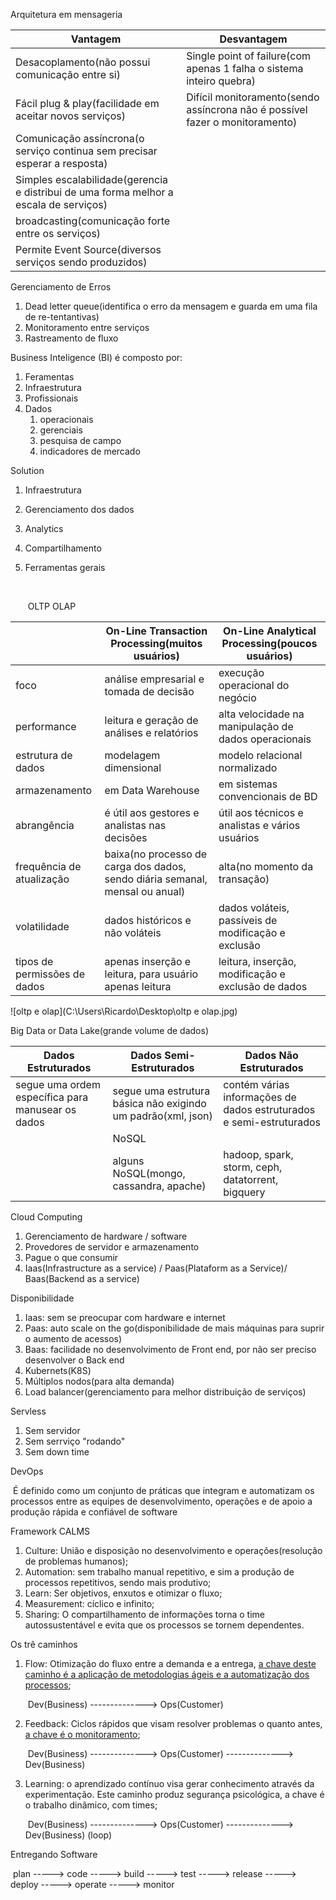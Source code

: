 Arquitetura em mensageria

| Vantagem                                                     | Desvantagem                                                  |
| ------------------------------------------------------------ | ------------------------------------------------------------ |
| Desacoplamento(não possui comunicação entre si)              | Single point of failure(com apenas 1 falha o sistema inteiro quebra) |
| Fácil plug & play(facilidade em aceitar novos serviços)      | Difícil monitoramento(sendo assíncrona não é possível fazer o monitoramento) |
| Comunicação assíncrona(o serviço continua sem precisar esperar a resposta) |                                                              |
| Simples escalabilidade(gerencia e distribui de uma forma melhor a escala de serviços) |                                                              |
| broadcasting(comunicação forte entre os serviços)            |                                                              |
| Permite Event Source(diversos serviços sendo produzidos)     |                                                              |



Gerenciamento de Erros

1. Dead letter queue(identifica o erro da mensagem e guarda em uma fila de re-tentantivas)
2. Monitoramento entre serviços
3. Rastreamento de fluxo



Business Inteligence (BI) é composto por:

1. Feramentas
2. Infraestrutura
3. Profissionais
4. Dados
   1. operacionais
   2. gerenciais
   3. pesquisa de campo
   4. indicadores de mercado

Solution

1. Infraestrutura

2. Gerenciamento dos dados

3. Analytics

4. Compartilhamento

5. Ferramentas gerais

   ​		

   

   ​															OLTP														OLAP

|                              | On-Line Transaction Processing(muitos usuários)              | On-Line Analytical Processing(poucos usuários)       |
| ---------------------------- | ------------------------------------------------------------ | ---------------------------------------------------- |
| foco                         | análise empresarial e tomada de decisão                      | execução operacional do negócio                      |
| performance                  | leitura e geração de análises e relatórios                   | alta velocidade na manipulação de dados operacionais |
| estrutura de dados           | modelagem dimensional                                        | modelo relacional normalizado                        |
| armazenamento                | em Data Warehouse                                            | em sistemas convencionais de BD                      |
| abrangência                  | é útil aos gestores e analistas nas decisões                 | útil aos técnicos e analistas e vários usuários      |
| frequência de atualização    | baixa(no processo de carga dos dados, sendo diária semanal, mensal ou anual) | alta(no momento da transação)                        |
| volatilidade                 | dados históricos e não voláteis                              | dados voláteis,  passíveis de modificação e exclusão |
| tipos de permissões de dados | apenas inserção e leitura, para usuário apenas leitura       | leitura, inserção, modificação e exclusão de dados   |

![oltp e olap](C:\Users\Ricardo\Desktop\oltp e olap.jpg)



Big Data or Data Lake(grande volume de dados)

| Dados Estruturados                                | Dados Semi-Estruturados                                      | Dados Não Estruturados                                       |
| ------------------------------------------------- | ------------------------------------------------------------ | ------------------------------------------------------------ |
| segue uma ordem específica para manusear os dados | segue uma estrutura básica não exigindo um padrão(xml, json) | contém várias informações de dados estruturados e semi-estruturados |
|                                                   | NoSQL                                                        |                                                              |
|                                                   | alguns NoSQL(mongo, cassandra, apache)                       | hadoop, spark, storm, ceph, datatorrent, bigquery            |



Cloud Computing

1. Gerenciamento de hardware / software
2. Provedores de servidor e armazenamento
3. Pague o que consumir
4. Iaas(Infrastructure as a service) / Paas(Plataform as a Service)/ Baas(Backend as a service)



Disponibilidade

1. Iaas: sem se preocupar com  hardware e internet
2. Paas: auto scale on the go(disponibilidade de mais máquinas para suprir o aumento de acessos)
3. Baas: facilidade no desenvolvimento de Front end, por não ser preciso desenvolver o Back end
4. Kubernets(K8S)
5. Múltiplos nodos(para alta demanda)
6. Load balancer(gerenciamento para melhor distribuição de serviços)



Servless

1. Sem servidor
2. Sem serrviço "rodando"
3. Sem down time



DevOps

​	É definido como um conjunto de práticas que integram e automatizam os processos entre as equipes de desenvolvimento, operações e de apoio a produção rápida e confiável de software

Framework CALMS

1. Culture: União e disposição no desenvolvimento e operações(resolução de problemas humanos);
2. Automation: sem trabalho manual repetitivo, e sim a produção de processos repetitivos, sendo mais produtivo;
3. Learn: Ser objetivos, enxutos e otimizar o fluxo;
4. Measurement: cíclico e infinito;
5. Sharing: O compartilhamento de informações torna o time autossustentável e evita que os processos se tornem dependentes.

Os trê caminhos

1. Flow: Otimização do fluxo entre a demanda e a entrega, <u>a chave deste caminho é a aplicação de metodologias ágeis e a automatização dos processos</u>; 

   ​					Dev(Business)  -------------->    Ops(Customer)

2. Feedback: Ciclos rápidos que visam resolver problemas o quanto antes, <u>a chave é o monitoramento</u>; 

   ​					Dev(Business)  -------------->    Ops(Customer) --------------> Dev(Business)

3. Learning: o aprendizado contínuo visa gerar conhecimento através da experimentação. Este caminho produz segurança psicológica, a chave é o trabalho dinâmico, com times;

   ​					Dev(Business)  -------------->    Ops(Customer) --------------> Dev(Business) (loop)

Entregando Software

​	plan -----> code -----> build -----> test -----> release -----> deploy -----> operate -----> monitor


